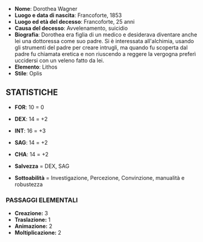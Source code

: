- **Nome**: Dorothea Wagner
- **Luogo e data di nascita**: Francoforte, 1853
- **Luogo ed età del decesso**: Francoforte, 25 anni
- **Causa del decesso**: Avvelenamento, suicidio
- **Biografia**: Dorothea era figlia di un medico e desiderava diventare anche lei una dottoressa come suo padre. Si è interessata all'alchimia, usando gli strumenti del padre per creare intrugli, ma quando fu scoperta dal padre fu chiamata eretica e non riuscendo a reggere la vergogna preferì uccidersi con un veleno fatto da lei.
- **Elemento**: Lithos
- **Stile**: Oplis

## STATISTICHE

- **FOR**: 10 = 0
- **DEX**: 14 = +2
- **INT**: 16 = +3
- **SAG**: 14 = +2
- **CHA**: 14 = +2

- **Salvezza** = DEX, SAG
- **Sottoabilità** = Investigazione, Percezione, Convinzione, manualità e robustezza

### PASSAGGI ELEMENTALI

- **Creazione:** 3
- **Traslazione:** 1
- **Animazione:** 2
- **Moltiplicazione:** 2